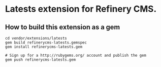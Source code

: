 # Latests extension for Refinery CMS.

## How to build this extension as a gem

    cd vendor/extensions/latests
    gem build refinerycms-latests.gemspec
    gem install refinerycms-latests.gem

    # Sign up for a http://rubygems.org/ account and publish the gem
    gem push refinerycms-latests.gem